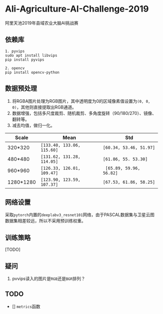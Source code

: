 # Ali-Agriculture-AI-Challenge-2019
阿里天池2019年县域农业大脑AI挑战赛

## 依赖库
```
1. pyvips
sudo apt install libvips
pip install pyvips

2. opencv
pip install opencv-python
```

## 数据预处理
1. 将RGBA图片处理为RGB图片，其中透明度为0的区域像素值设置为`(0, 0, 0)`，其他则直接提取出RGB通道。
2. 数据增强，包括多尺度裁剪、随机裁剪、多角度旋转（90/180/270）、镜像、翻转等。
3. 减去均值，做归一化。

|Scale|Mean|Std|
|-|-|-|
|320*320|`[133.40, 133.06, 115.60]`|`[60.34, 53.46, 51.97]`
|480*480|`[131.62, 131.28, 114.05]`|`[61.86, 55. 53.30]`|
|960*960|`[126.33, 126.01, 109.47]`|` [65.89, 59.96, 56.82]`|
|1280*1280|`[123.90, 123.59, 107.37]`|`[67.53, 61.86, 58.25]`|

## 网络设置
采取`pytorch`内置的`deeplabv3_resnet101`网络，由于PASCAL数据集与卫星云图数据集相差较远，所以不采用预训练权重。

## 训练策略
[TODO]

##  疑问
1. pvvips读入的图片是`RGB`还是`BGR`排列？

## TODO
- [] `metrics`函数